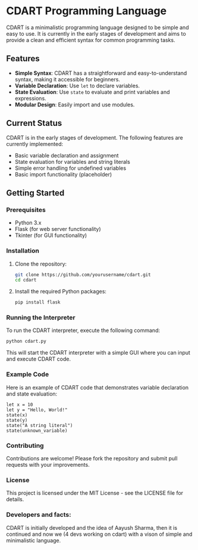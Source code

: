 # CDART Programming Language

CDART is a minimalistic programming language designed to be simple and easy to use. It is currently in the early stages of development and aims to provide a clean and efficient syntax for common programming tasks.

## Features

- **Simple Syntax**: CDART has a straightforward and easy-to-understand syntax, making it accessible for beginners.
- **Variable Declaration**: Use `let` to declare variables.
- **State Evaluation**: Use `state` to evaluate and print variables and expressions.
- **Modular Design**: Easily import and use modules.

## Current Status

CDART is in the early stages of development. The following features are currently implemented:

- Basic variable declaration and assignment
- State evaluation for variables and string literals
- Simple error handling for undefined variables
- Basic import functionality (placeholder)

## Getting Started

### Prerequisites

- Python 3.x
- Flask (for web server functionality)
- Tkinter (for GUI functionality)

### Installation

1. Clone the repository:
    ```sh
    git clone https://github.com/yourusername/cdart.git
    cd cdart
    ```

2. Install the required Python packages:
    ```sh
    pip install flask
    ```

### Running the Interpreter

To run the CDART interpreter, execute the following command:
```sh
python cdart.py
```
This will start the CDART interpreter with a simple GUI where you can input and execute CDART code.

### Example Code
Here is an example of CDART code that demonstrates variable declaration and state evaluation:

```
let x = 10
let y = "Hello, World!"
state(x)
state(y)
state("A string literal")
state(unknown_variable)
```
### Contributing
Contributions are welcome! Please fork the repository and submit pull requests with your improvements.

### License
This project is licensed under the MIT License - see the LICENSE file for details.

### Developers and facts:
CDART is initially developed and the idea of Aayush Sharma, then it is continued and now we (4 devs working on cdart) with a vison of simple and minimalistic language.
